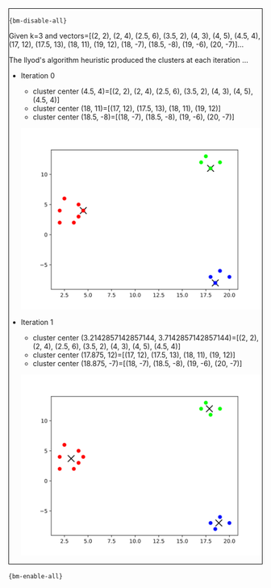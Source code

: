 <div style="border:1px solid black;">

`{bm-disable-all}`

Given k=3 and vectors=[(2, 2), (2, 4), (2.5, 6), (3.5, 2), (4, 3), (4, 5), (4.5, 4), (17, 12), (17.5, 13), (18, 11), (19, 12), (18, -7), (18.5, -8), (19, -6), (20, -7)]...

The llyod's algorithm heuristic produced the clusters at each iteration ...

 * Iteration 0

    * cluster center (4.5, 4)=[(2, 2), (2, 4), (2.5, 6), (3.5, 2), (4, 3), (4, 5), (4.5, 4)]
    * cluster center (18, 11)=[(17, 12), (17.5, 13), (18, 11), (19, 12)]
    * cluster center (18.5, -8)=[(18, -7), (18.5, -8), (19, -6), (20, -7)]

   ![k-means 2D plot](ch8_24e0ff4c62f5f94f875906a3124c757f_plot0.svg)

 * Iteration 1

    * cluster center (3.2142857142857144, 3.7142857142857144)=[(2, 2), (2, 4), (2.5, 6), (3.5, 2), (4, 3), (4, 5), (4.5, 4)]
    * cluster center (17.875, 12)=[(17, 12), (17.5, 13), (18, 11), (19, 12)]
    * cluster center (18.875, -7)=[(18, -7), (18.5, -8), (19, -6), (20, -7)]

   ![k-means 2D plot](ch8_24e0ff4c62f5f94f875906a3124c757f_plot1.svg)

</div>

`{bm-enable-all}`

